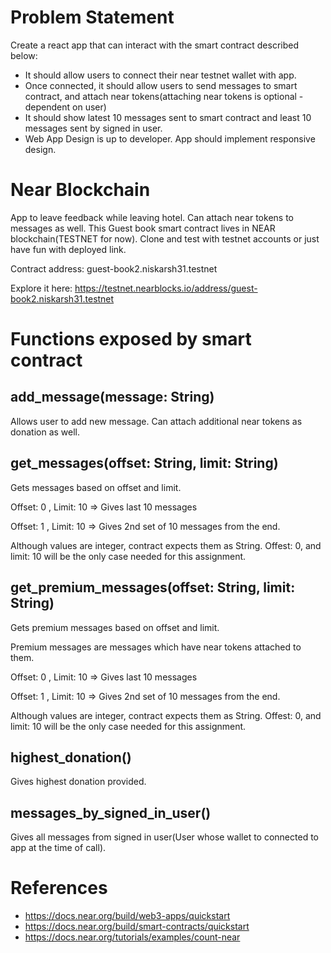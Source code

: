 # Problem Statement
Create a react app that can interact with the smart contract described below:
- It should allow users to connect their near testnet wallet with app.
- Once connected, it should allow users to send messages to smart contract, and attach near tokens(attaching near tokens is optional - dependent on user)
- It should show latest 10 messages sent to smart contract and least 10 messages sent by signed in user.
- Web App Design is up to developer. App should implement responsive design.



# Near Blockchain
App to leave feedback while leaving hotel. Can attach near tokens to messages as well.
This Guest book smart contract lives in NEAR blockchain(TESTNET for now). Clone and test with testnet accounts or just have fun with deployed link.

Contract address: guest-book2.niskarsh31.testnet

Explore it here: https://testnet.nearblocks.io/address/guest-book2.niskarsh31.testnet

# Functions exposed by smart contract

## add_message(message: String)
Allows user to add new message. Can attach additional near tokens as donation as well.

## get_messages(offset: String, limit: String)
Gets messages based on offset and limit.

Offset: 0 , Limit: 10 => Gives last 10 messages

Offset: 1 , Limit: 10 => Gives 2nd set of 10 messages from the end.

Although values are integer, contract expects them as String. Offest: 0, and limit: 10 will be the only case needed for this assignment.

## get_premium_messages(offset: String, limit: String)
Gets premium messages based on offset and limit.

Premium messages are messages which have near tokens attached to them.

Offset: 0 , Limit: 10 => Gives last 10 messages

Offset: 1 , Limit: 10 => Gives 2nd set of 10 messages from the end.

Although values are integer, contract expects them as String. Offest: 0, and limit: 10 will be the only case needed for this assignment.

## highest_donation()
Gives highest donation provided.

## messages_by_signed_in_user()
Gives all messages from signed in user(User whose wallet to connected to app at the time of call).

# References
- https://docs.near.org/build/web3-apps/quickstart
- https://docs.near.org/build/smart-contracts/quickstart
- https://docs.near.org/tutorials/examples/count-near
